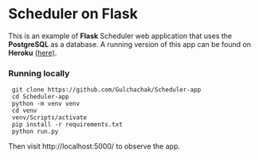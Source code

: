 # Scheduler on Flask

This is an example of **Flask** Scheduler web application that uses the **PostgreSQL** as a database. A running version of this app can be found on **Heroku** [(here)](https://salty-wave-34957.herokuapp.com/).

### Running locally

```
 git clone https://github.com/Gulchachak/Scheduler-app
 cd Scheduler-app
 python -m venv venv
 cd venv
 venv/Scripts/activate
 pip install -r requirements.txt
 python run.py
```

Then visit http://localhost:5000/ to observe the app.
